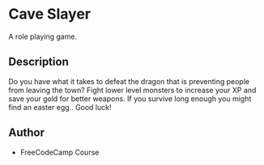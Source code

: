 # Cave Slayer
A role playing game.
## Description
Do you have what it takes to defeat the dragon that is preventing people from leaving the town? Fight lower level monsters to increase your XP and save your gold for better weapons. If you survive long enough you might find an easter egg.. Good luck!
## Author
* FreeCodeCamp Course
